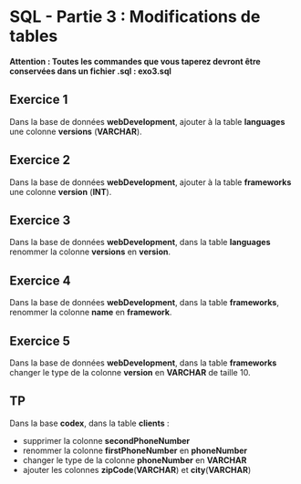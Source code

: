 # SQL - Partie 3 : Modifications de tables

**Attention : Toutes les commandes que vous taperez devront être conservées dans un fichier .sql : exo3.sql**

## Exercice 1
Dans la base de données **webDevelopment**, ajouter à la table **languages** une colonne **versions** (**VARCHAR**).

## Exercice 2
Dans la base de données **webDevelopment**, ajouter à la table **frameworks** une colonne **version** (**INT**).

## Exercice 3
Dans la base de données **webDevelopment**, dans la table **languages** renommer la colonne **versions** en **version**.

## Exercice 4
Dans la base de données **webDevelopment**, dans la table **frameworks**, renommer la colonne **name** en **framework**.

## Exercice 5
Dans la base de données **webDevelopment**, dans la table **frameworks** changer le type de la colonne **version** en **VARCHAR** de taille 10.

## TP
Dans la base **codex**, dans la table **clients** :
- supprimer la colonne **secondPhoneNumber**
- renommer la colonne **firstPhoneNumber** en **phoneNumber**
- changer le type de la colonne **phoneNumber** en **VARCHAR**
- ajouter les colonnes **zipCode**(**VARCHAR**) et **city**(**VARCHAR**)